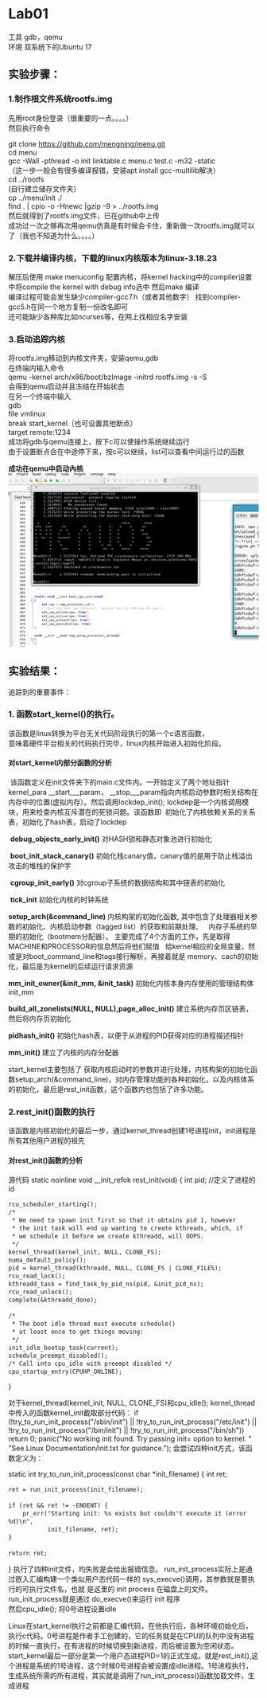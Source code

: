 # Lab01
工具 gdb，qemu<br>
环境 双系统下的Ubuntu 17

## 实验步骤：

### 1.制作根文件系统rootfs.img
先用root身份登录（很重要的一点。。。。）<br>
然后执行命令<br>

git clone https://github.com/mengning/menu.git<br>
cd menu<br>
gcc -Wall -pthread -o init linktable.c menu.c test.c -m32 -static<br>
（这一步一般会有很多编译报错，安装apt install gcc-multilib解决）<br>
cd ../rootfs <br>
(自行建立储存文件夹）<br>
cp ../menu/init ./ <br>
find . | cpio -o -Hnewc |gzip -9 > ../rootfs.img <br>
然后就得到了rootfs.img文件，已在github中上传 <br>
成功过一次之够再次用qemu仿真是有时候会卡住，重新做一次rootfs.img就可以了（我也不知道为什么。。。。）<br>

### 2.下载并编译内核，下载的linux内核版本为linux-3.18.23
解压后使用 make menuconfig 配置内核，将kernel hacking中的compiler设置中将compile the kernel with debug info选中
然后make 编译<br>
编译过程可能会发生缺少compiler-gcc7.h（或者其他数字）
找到compiler-gcc5.h在同一个地方复制一份改名即可<br>
还可能缺少各种库比如ncurses等，在网上找相应名字安装<br>

### 3.启动追踪内核
将rootfs.img移动到内核文件夹，安装qemu,gdb<br>
在终端内输入命令<br>
qemu -kernel arch/x86/boot/bzImage -initrd rootfs.img -s -S<br>
会得到qemu启动并且冻结在开始状态<br>
在另一个终端中输入<br>
gdb<br>
file vmlinux<br>
break start_kernel（也可设置其他断点）<br>
target remote:1234<br>
成功将gdb与qemu连接上，按下c可以使操作系统继续运行<br>
由于设置断点会在中途停下来，按c可以继续，list可以查看中间运行过的函数

**成功在qemu中启动內核**
![](https://github.com/OSH-2018/1-sqrta/blob/master/lab01/%E9%80%89%E5%8C%BA_001.png)

## 实验结果：
追踪到的重要事件：
### 1. 函数start_kernel()的执行。
该函数是linux转换为平台无关代码阶段执行的第一个c语言函数，<br>意味着硬件平台相关的代码执行完毕，linux内核开始进入初始化阶段。

#### 对start_kernel内部分函数的分析<br>
  该函数定义在init文件夹下的main.c文件内。一开始定义了两个地址指针kernel_para \__start___param， \__stop___param指向内核启动参数时相关结构在内存中的位置(虚拟内存）。然后调用lockdep_init(); lockdep是一个内核调用模块，用来检查内核互斥潜在的死锁问题。该函数即
  初始化了内核依赖关系的关系表，初始化了hash表，启动了lockdep<br>
  
  **debug_objects_early_init()** 对HASH锁和静态对象池进行初始化 <br>
  
  **boot_init_stack_canary()** 初始化栈canary值，canary值的是用于防止栈溢出攻击的堆栈的保护字<br>
  
  **cgroup_init_early()** 对cgroup子系统的数据结构和其中链表的初始化<br>
  
  **tick_init** 初始化内核的时钟系统<br>
  
  **setup_arch(&command_line)**  内核构架的初始化函数,
  其中包含了处理器相关参数的初始化、内核启动参数（tagged list）的获取和前期处理、 
   内存子系统的早期的初始化（bootmem分配器）。 主要完成了4个方面的工作，先是取得MACHINE和PROCESSOR的信息然后将他们赋值 
    给kernel相应的全局变量，然或是对boot_command_line和tags接行解析，再接着就是 
    memory、cach的初始化，最后是为kernel的后续运行请求资源<br>
    
  **mm_init_owner(&init_mm, &init_task)** 
 初始化内核本身内存使用的管理结构体init_mm <br>
 
 **build_all_zonelists(NULL, NULL),page_alloc_init()** 建立系统内存页区链表，然后将内存页初始化<br>
 
**pidhash_init()** 初始化hash表，以便于从进程的PID获得对应的进程描述指针<br>

**mm_init()** 建立了内核的内存分配器<br>

start_kernel主要包括了 获取内核启动时的参数并进行处理，内核构架的初始化函数setup_arch(&command_line)，对内存管理功能的各种初始化，以及内核体系的初始化，最后是rest_init函数，这个函数内也包括了许多功能。<br>

### 2.rest_init()函数的执行
该函数是内核初始化的最后一步，通过kernel_thread创建1号进程init，init进程是所有其他用户进程的祖先<br>

#### 对rest_init()函数的分析

源代码
static noinline void __init_refok rest_init(void)
{
	int pid;
//定义了进程的id<br>

	rcu_scheduler_starting();
	/*
	 * We need to spawn init first so that it obtains pid 1, however
	 * the init task will end up wanting to create kthreads, which, if
	 * we schedule it before we create kthreadd, will OOPS.
	 */
	kernel_thread(kernel_init, NULL, CLONE_FS);
	numa_default_policy();
	pid = kernel_thread(kthreadd, NULL, CLONE_FS | CLONE_FILES);
	rcu_read_lock();
	kthreadd_task = find_task_by_pid_ns(pid, &init_pid_ns);
	rcu_read_unlock();
	complete(&kthreadd_done);

	/*
	 * The boot idle thread must execute schedule()
	 * at least once to get things moving:
	 */
	init_idle_bootup_task(current);
	schedule_preempt_disabled();
	/* Call into cpu_idle with preempt disabled */
	cpu_startup_entry(CPUHP_ONLINE);
}

对于kernel_thread(kernel_init, NULL, CLONE_FS)和cpu_idle(); 
kernel_thread中传入的函数kernel_init截取部分代码：
	if (!try_to_run_init_process("/sbin/init") ||
	    !try_to_run_init_process("/etc/init") ||
	    !try_to_run_init_process("/bin/init") ||
	    !try_to_run_init_process("/bin/sh"))
		return 0;
  	panic("No working init found.  Try passing init= option to kernel. "
	      "See Linux Documentation/init.txt for guidance.");
  会尝试四种init方式，该函数定义为：
  
 static int try_to_run_init_process(const char *init_filename)
{
	int ret;
 
	ret = run_init_process(init_filename);

	if (ret && ret != -ENOENT) {
		pr_err("Starting init: %s exists but couldn't execute it (error %d)\n",
		       init_filename, ret);
	}

	return ret;
}
  执行了四种init文件，均失败是会给出报错信息。
 run_init_process实际上是通过嵌入汇编构建一个类似用户态代码一样的 sys_execve()调用，其参数就是要执行的可执行文件名，也就
是这里的 init process 在磁盘上的文件。run_init_process就是通过 do_execve()来运行 init 程序<br>
然后cpu_idle();  将0号进程设置idle


Linux在start_kernel执行之前都是汇编代码，在他执行后，各种环境初始化后，执行c代码。0号进程是作者手工创建的，它的任务就是在CPU的队列中没有进程的时候一直执行，在有进程的时候切换到新进程，而后被设置为空闲状态。start_kernel最后一部分是第一个用户态进程PID=1的正式生成，就是rest_init(),这个进程是系统的1号进程，这个时候0号进程会被设置成idle进程。1号进程执行，生成系统所需的所有进程，其实就是调用了run_init_process()函数加载文件，生成进程
  



